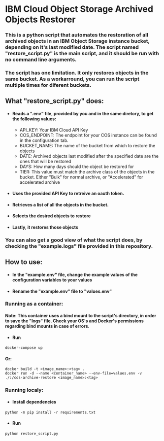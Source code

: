 # IBM Cloud Object Storage Archived Objects Restorer

### This is a python script that automates the restoration of all archived objects in an IBM Object Storage instance bucket, depending on it\'s last modified date. The script named "restore_script.py" is the main script, and it should be run with no command line arguments.
### The script has one limitation. It only restores objects in the same bucket. As a workarround, you can run the script multiple times for diferent buckets.
## What \"restore_script.py\"  does:
- #### Reads a \".env\" file, provided by you and in the same diretory, to get the following values:
  - API_KEY: Your IBM Cloud API Key
  - COS_ENDPOINT: The endpoint for your COS instance can be found in the configuration tab.
  - BUCKET_NAME: The name of the bucket from which to restore the objects
  - DATE: Archived objects last modified after the specified date are the ones that will be restored
  - DAYS: How many days should the object be restored for
  - TIER: This value must match the archive class of the objects in the bucket. Either \"Bulk\" for normal archive, or \"Accelerated\" for accelerated archive
- #### Uses the provided API Key to retreive an oauth token.
- #### Retrieves a list of all the objects in the bucket.
- #### Selects the desired objects to restore
- #### Lastly, it restores those objects
### You can also get a good view of what the script does, by checking the \"example.logs\" file provided in this repository.

## How to use:
- #### In the \"example.env\" file, change the example values of the configuration variables to your values
- #### Rename the \"example.env\" file to \"values.env\"
### Running as a container:
#### Note: This container uses a bind mount to the script's directory, in order to save the \"logs\" file. Check your OS's and Docker's permissions regarding bind mounts in case of errors.
- #### Run
```
docker-compose up
```
#### Or:
```
docker build -t <image_name>:<tag> .
docker run -d --name <container_name> --env-file=values.env -v ./:/cos-archive-restore <image_name>:<tag>
```
### Running localy:
- #### Install dependencies
```
python -m pip install -r requirements.txt
```
- #### Run
```
python restore_script.py
```
